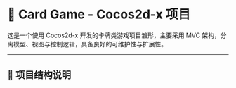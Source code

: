 # 🎴 Card Game - Cocos2d-x 项目

这是一个使用 Cocos2d-x 开发的卡牌类游戏项目雏形，主要采用 MVC 架构，分离模型、视图与控制逻辑，具备良好的可维护性与扩展性。

---

## 📂 项目结构说明

